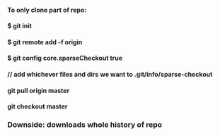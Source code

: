 #### To only clone part of repo:
####   $ git init
####   $ git remote add -f origin <url>
####   $ git config core.sparseCheckout true
####   // add whichever files and dirs we want to .git/info/sparse-checkout
####   git pull origin master
####   git checkout master


###  Downside: downloads whole history of repo
